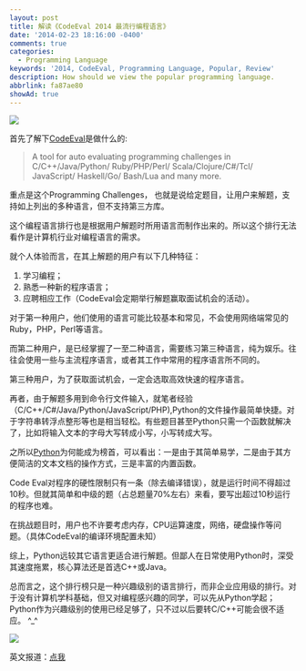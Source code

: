 ```yaml
---
layout: post
title: 解读《CodeEval 2014 最流行编程语言》
date: '2014-02-23 18:16:00 -0400'
comments: true
categories:
  - Programming Language
keywords: '2014, CodeEval, Programming Language, Popular, Review'
description: How should we view the popular programming language.
abbrlink: fa87ae80
showAd: true
---
```

![](http://images.cnitblog.com/blog/605265/201402/230529284143047.jpg)

首先了解下[CodeEval](http://www.codeeval.com)是做什么的:
>A tool for auto evaluating programming challenges in C/C++/Java/Python/ Ruby/PHP/Perl/ Scala/Clojure/C#/Tcl/ JavaScript/ Haskell/Go/ Bash/Lua and many more.

重点是这个Programming Challenges， 也就是说给定题目，让用户来解题，支持如上列出的多种语言，但不支持第三方库。

这个编程语言排行也是根据用户解题时所用语言而制作出来的。所以这个排行无法看作是计算机行业对编程语言的需求。
<!-- more -->

就个人体验而言，在其上解题的用户有以下几种特征：

1. 学习编程；
2. 熟悉一种新的程序语言；
3. 应聘相应工作（CodeEval会定期举行解题赢取面试机会的活动）。

对于第一种用户，他们使用的语言可能比较基本和常见，不会使用网络端常见的Ruby，PHP，Perl等语言。

而第二种用户，是已经掌握了一至二种语言，需要练习第三种语言，纯为娱乐。往往会使用一些与主流程序语言，或者其工作中常用的程序语言所不同的。

第三种用户，为了获取面试机会，一定会选取高效快速的程序语言。

再者，由于解题多用到命令行文件输入，就笔者经验（C/C++/C#/Java/Python/JavaScript/PHP),Python的文件操作最简单快捷。对于字符串转浮点整形等也是相当轻松。有些题目甚至Python只需一个函数就解决了，比如将输入文本的字母大写转成小写，小写转成大写。

之所以[Python](http://www.python.org/)为何能成为榜首，可以看出：一是由于其简单易学，二是由于其方便简洁的文本文档的操作方式，三是丰富的内置函数。

Code Eval对程序的硬性限制只有一条（除去编译错误），就是运行时间不得超过10秒。但就其简单和中级的题（占总题量70%左右）来看，要写出超过10秒运行的程序也难。

在挑战题目时，用户也不许要考虑内存，CPU运算速度，网络，硬盘操作等问题。（具体CodeEval的编译环境配置未知）

综上，Python远较其它语言更适合进行解题。但鄙人在日常使用Python时，深受其速度拖累，核心算法还是首选C++或Java。

总而言之，这个排行榜只是一种兴趣级别的语言排行，而非企业应用级的排行。对于没有计算机学科基础，但又对编程感兴趣的同学，可以先从Python学起；Python作为兴趣级别的使用已经足够了，只不过以后要转C/C++可能会很不适应。 ^_^

![](http://images.cnitblog.com/blog/605265/201402/230531525241340.png)

英文报道：[点我](http://blog.codeeval.com/2014#.UwkgkHVdWKk)
